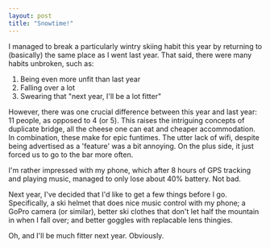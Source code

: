 ```yaml
---
layout: post
title: "Snowtime!"
---
```

I managed to break a particularly wintry skiing habit this year by returning to (basically) the same place as I went last year. That said, there were many habits unbroken, such as:

1. Being even more unfit than last year
2. Falling over a lot
3. Swearing that "next year, I'll be a lot fitter"

However, there was one crucial difference between this year and last year: 11 people, as opposed to 4 (or 5). This raises the intriguing concepts of duplicate bridge, all the cheese one can eat and cheaper accommodation. In combination, these make for epic funtimes. The utter lack of wifi, despite being advertised as a 'feature' was a bit annoying. On the plus side, it just forced us to go to the bar more often.

I'm rather impressed with my phone, which after 8 hours of GPS tracking and playing music, managed to only lose about 40% battery. Not bad.

Next year, I've decided that I'd like to get a few things before I go. Specifically, a ski helmet that does nice music control with my phone; a GoPro camera (or similar), better ski clothes that don't let half the mountain in when I fall over; and better goggles with replacable lens thingies.

Oh, and I'll be much fitter next year. Obviously.
